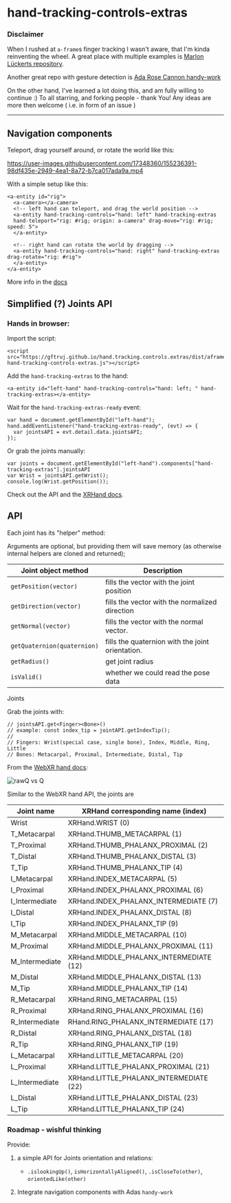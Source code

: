 # hand-tracking-controls-extras


### Disclaimer

When I rushed at `a-frame`s finger tracking I wasn't aware, that I'm kinda reinventing the wheel.
A great place with multiple examples is [Marlon Lückerts repository](https://github.com/marlon360/webxr-handtracking).

Another great repo with gesture detection is [Ada Rose Cannon handy-work](https://github.com/AdaRoseCannon/handy-work)

On the other hand, I've learned a lot doing this, and am fully willing to continue :)
To all starring, and forking people - thank You! Any ideas are more then welcome ( i.e. in form of an issue )

----


## Navigation components

Teleport, drag yourself around, or rotate the world like this:

https://user-images.githubusercontent.com/17348360/155236391-98df435e-2949-4ea1-8a72-b7ca017ada9a.mp4

With a simple setup like this:

    <a-entity id="rig">
      <a-camera></a-camera>
      <!-- left hand can teleport, and drag the world position -->
      <a-entity hand-tracking-controls="hand: left" hand-tracking-extras
      hand-teleport="rig: #rig; origin: a-camera" drag-move="rig: #rig; speed: 5">
      </a-entity>
     
      <!-- right hand can rotate the world by dragging -->
      <a-entity hand-tracking-controls="hand: right" hand-tracking-extras drag-rotate="rig: #rig">
      </a-entity>
    </a-entity>

More info in the [docs](./components)

## Simplified (?) Joints API

### Hands in browser:
Import the script:

    <script src="https://gftruj.github.io/hand.tracking.controls.extras/dist/aframe-hand-tracking-controls-extras.js"></script>

Add the `hand-tracking-extras` to the hand:
 
    <a-entity id="left-hand" hand-tracking-controls="hand: left; " hand-tracking-extras></a-entity>

Wait for the `hand-tracking-extras-ready` event:

    var hand = document.getElementById("left-hand");
    hand.addEventListener("hand-tracking-extras-ready", (evt) => {
      var jointsAPI = evt.detail.data.jointsAPI;
    });

Or grab the joints manually:
    
    var joints = document.getElementById("left-hand").components["hand-tracking-extras"].jointsAPI
    var Wrist = jointsAPI.getWrist();
    console.log(Wrist.getPosition());
    
Check out the API and the [XRHand docs](https://immersive-web.github.io/webxr-hand-input/#skeleton-joints-section).

## API

Each joint has its "helper" method:

Arguments are optional, but providing them will save memory (as otherwise internal helpers are cloned and returned);

Joint object method  | Description
---------------------| ------------- 
`getPosition(vector)` | fills the vector with the joint position
`getDirection(vector)` | fills the vector with the normalized direction
`getNormal(vector)` | fills the vector with the normal vector.
`getQuaternion(quaternion)` | fills the quaternion with the joint orientation. 
`getRadius()` | get joint radius
`isValid()` | whether we could read the pose data

Joints

Grab the joints with:
   
    // jointsAPI.get<Finger><Bone>()
    // example: const index_tip = jointAPI.getIndexTip();
    // 
    // Fingers: Wrist(special case, single bone), Index, Middle, Ring, Little
    // Bones: Metacarpal, Proximal, Intermediate, Distal, Tip

From the [WebXR hand docs](https://www.w3.org/TR/webxr-hand-input-1/#xrjointpose):

![rawQ vs Q](https://immersive-web.github.io/webxr-hand-input/images/hand-layout.svg?raw=true "Normals")


Similar to the WebXR hand API, the joints are

Joint name  | XRHand corresponding name (index)
------------- | -------------   
Wrist | XRHand.WRIST (0)
T_Metacarpal | XRHand.THUMB_METACARPAL (1)
T_Proximal | XRHand.THUMB_PHALANX_PROXIMAL (2)
T_Distal | XRHand.THUMB_PHALANX_DISTAL (3)
T_Tip | XRHand.THUMB_PHALANX_TIP (4)
I_Metacarpal | XRHand.INDEX_METACARPAL (5)
I_Proximal | XRHand.INDEX_PHALANX_PROXIMAL (6)
I_Intermediate | XRHand.INDEX_PHALANX_INTERMEDIATE (7)
I_Distal | XRHand.INDEX_PHALANX_DISTAL (8)
I_Tip | XRHand.INDEX_PHALANX_TIP (9)
M_Metacarpal | XRHand.MIDDLE_METACARPAL (10)
M_Proximal | XRHand.MIDDLE_PHALANX_PROXIMAL (11)
M_Intermediate | XRHand.MIDDLE_PHALANX_INTERMEDIATE (12)
M_Distal | XRHand.MIDDLE_PHALANX_DISTAL (13)
M_Tip | XRHand.MIDDLE_PHALANX_TIP (14)
R_Metacarpal | XRHand.RING_METACARPAL (15)
R_Proximal | XRHand.RING_PHALANX_PROXIMAL (16)
R_Intermediate | RHand.RING_PHALANX_INTERMEDIATE (17)
R_Distal | XRHand.RING_PHALANX_DISTAL (18)
R_Tip | XRHand.RING_PHALANX_TIP (19)
L_Metacarpal | XRHand.LITTLE_METACARPAL (20)
L_Proximal | XRHand.LITTLE_PHALANX_PROXIMAL (21)
L_Intermediate | XRHand.LITTLE_PHALANX_INTERMEDIATE (22)
L_Distal | XRHand.LITTLE_PHALANX_DISTAL (23)
L_Tip | XRHand.LITTLE_PHALANX_TIP (24)

### Roadmap - wishful thinking

Provide:


1. a simple API for Joints orientation and relations:
    - `.islookingUp()`, `isHorizontallyAligned()`, `.isCloseTo(other)`, `orientedLike(other)`

2. Integrate navigation components with Adas `handy-work`
